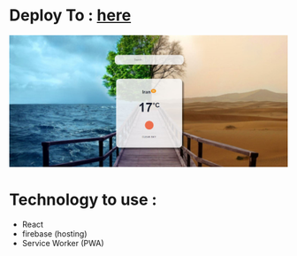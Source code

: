 # Deploy To : [here](https://twitter-clone-8173a.web.app/)
 
<img src="https://raw.githubusercontent.com/mahdi-zoraghi/weather-pwa/master/weather-pwa-screen.jpg" />

# Technology to use :

- React
- firebase (hosting)
- Service Worker (PWA)
